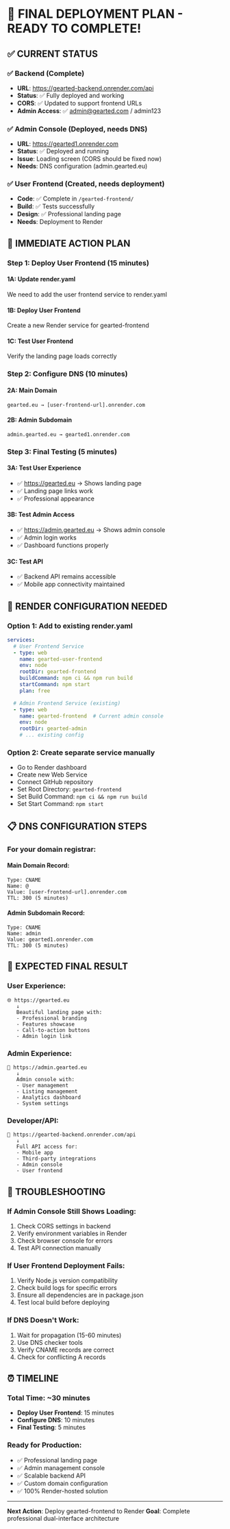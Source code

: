 # 🎉 FINAL DEPLOYMENT PLAN - READY TO COMPLETE!

## ✅ CURRENT STATUS

### ✅ Backend (Complete)
- **URL**: https://gearted-backend.onrender.com/api
- **Status**: ✅ Fully deployed and working
- **CORS**: ✅ Updated to support frontend URLs
- **Admin Access**: ✅ admin@gearted.com / admin123

### ✅ Admin Console (Deployed, needs DNS)
- **URL**: https://gearted1.onrender.com
- **Status**: ✅ Deployed and running
- **Issue**: Loading screen (CORS should be fixed now)
- **Needs**: DNS configuration (admin.gearted.eu)

### ✅ User Frontend (Created, needs deployment)
- **Code**: ✅ Complete in `/gearted-frontend/`
- **Build**: ✅ Tests successfully
- **Design**: ✅ Professional landing page
- **Needs**: Deployment to Render

## 🚀 IMMEDIATE ACTION PLAN

### Step 1: Deploy User Frontend (15 minutes)

#### 1A: Update render.yaml
We need to add the user frontend service to render.yaml

#### 1B: Deploy User Frontend
Create a new Render service for gearted-frontend

#### 1C: Test User Frontend
Verify the landing page loads correctly

### Step 2: Configure DNS (10 minutes)

#### 2A: Main Domain
```
gearted.eu → [user-frontend-url].onrender.com
```

#### 2B: Admin Subdomain
```
admin.gearted.eu → gearted1.onrender.com
```

### Step 3: Final Testing (5 minutes)

#### 3A: Test User Experience
- ✅ https://gearted.eu → Shows landing page
- ✅ Landing page links work
- ✅ Professional appearance

#### 3B: Test Admin Access
- ✅ https://admin.gearted.eu → Shows admin console
- ✅ Admin login works
- ✅ Dashboard functions properly

#### 3C: Test API
- ✅ Backend API remains accessible
- ✅ Mobile app connectivity maintained

## 🎯 RENDER CONFIGURATION NEEDED

### Option 1: Add to existing render.yaml
```yaml
services:
  # User Frontend Service
  - type: web
    name: gearted-user-frontend
    env: node
    rootDir: gearted-frontend
    buildCommand: npm ci && npm run build
    startCommand: npm start
    plan: free

  # Admin Frontend Service (existing)
  - type: web
    name: gearted-frontend  # Current admin console
    env: node
    rootDir: gearted-admin
    # ... existing config
```

### Option 2: Create separate service manually
- Go to Render dashboard
- Create new Web Service
- Connect GitHub repository
- Set Root Directory: `gearted-frontend`
- Set Build Command: `npm ci && npm run build`
- Set Start Command: `npm start`

## 📋 DNS CONFIGURATION STEPS

### For your domain registrar:

#### Main Domain Record:
```
Type: CNAME
Name: @
Value: [user-frontend-url].onrender.com
TTL: 300 (5 minutes)
```

#### Admin Subdomain Record:
```
Type: CNAME
Name: admin
Value: gearted1.onrender.com
TTL: 300 (5 minutes)
```

## 🎉 EXPECTED FINAL RESULT

### User Experience:
```
🌐 https://gearted.eu
   ↓
   Beautiful landing page with:
   - Professional branding
   - Features showcase
   - Call-to-action buttons
   - Admin login link
```

### Admin Experience:
```
👑 https://admin.gearted.eu
   ↓
   Admin console with:
   - User management
   - Listing management
   - Analytics dashboard
   - System settings
```

### Developer/API:
```
🔗 https://gearted-backend.onrender.com/api
   ↓
   Full API access for:
   - Mobile app
   - Third-party integrations
   - Admin console
   - User frontend
```

## 🔧 TROUBLESHOOTING

### If Admin Console Still Shows Loading:
1. Check CORS settings in backend
2. Verify environment variables in Render
3. Check browser console for errors
4. Test API connection manually

### If User Frontend Deployment Fails:
1. Verify Node.js version compatibility
2. Check build logs for specific errors
3. Ensure all dependencies are in package.json
4. Test local build before deploying

### If DNS Doesn't Work:
1. Wait for propagation (15-60 minutes)
2. Use DNS checker tools
3. Verify CNAME records are correct
4. Check for conflicting A records

## ⏰ TIMELINE

### Total Time: ~30 minutes
- **Deploy User Frontend**: 15 minutes
- **Configure DNS**: 10 minutes  
- **Final Testing**: 5 minutes

### Ready for Production:
- ✅ Professional landing page
- ✅ Admin management console
- ✅ Scalable backend API
- ✅ Custom domain configuration
- ✅ 100% Render-hosted solution

---

**Next Action**: Deploy gearted-frontend to Render
**Goal**: Complete professional dual-interface architecture
